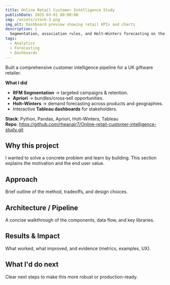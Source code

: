 ```yaml
---
title: Online Retail Customer Intelligence Study
publishDate: 2025-03-01 00:00:00
img: /assets/stock-3.png
img_alt: Dashboard preview showing retail KPIs and charts
description: |
  Segmentation, association rules, and Holt–Winters forecasting on the UCI Online Retail II dataset with Tableau dashboards.
tags:
  - Analytics
  - Forecasting
  - Dashboards
---
```


Built a comprehensive customer intelligence pipeline for a UK giftware retailer.

**What I did**
- **RFM Segmentation** → targeted campaigns & retention.
- **Apriori** → bundles/cross‑sell opportunities.
- **Holt–Winters** → demand forecasting across products and geographies.
- Interactive **Tableau dashboards** for stakeholders.

**Stack**: Python, Pandas, Apriori, Holt–Winters, Tableau  
**Repo**: https://github.com/rheanair7/Online-retail-customer-intelligence-study.git

## Why this project
I wanted to solve a concrete problem and learn by building. This section explains the motivation and the end user value.

## Approach
Brief outline of the method, tradeoffs, and design choices.

## Architecture / Pipeline
A concise walkthrough of the components, data flow, and key libraries.

## Results & Impact
What worked, what improved, and evidence (metrics, examples, UX).

## What I'd do next
Clear next steps to make this more robust or production-ready.

